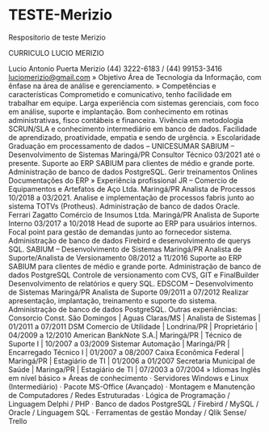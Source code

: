 # TESTE-Merizio
Respositorio de teste Merizio

CURRICULO LUCIO MERIZIO

Lucio Antonio Puerta Merizio
(44) 3222-6183 / (44) 99153-3416 
luciomerizio@gmail.com 
» Objetivo
Área de Tecnologia da Informação, com ênfase na área de análise e gerenciamento. 
» Competências e características 
Comprometido e comunicativo, tenho facilidade em trabalhar em equipe. 
Larga experiência com sistemas gerenciais, com foco em análise, suporte e implantação. 
Bom conhecimento em rotinas administrativas, fisco contábeis e financeira. 
Vivência em metodologia SCRUN/SLA e conhecimento intermediário em banco de dados. 
Facilidade de aprendizado, proatividade, empatia e sendo de urgência. 
» Escolaridade 
Graduação em processamento de dados – UNICESUMAR 
SABIUM – Desenvolvimento de Sistemas Maringá/PR 
Consultor Técnico 03/2021 até o presente. 
Suporte ao ERP SABIUM para clientes de médio e grande porte. 
Administração de banco de dados PostgreSQL. 
Gerir treinamentos Onlines 
Documentações do ERP 
» Experiência profissional 
JR – Comercio de Equipamentos e Artefatos de Aço Ltda. Maringá/PR 
Analista de Processos 10/2018 a 03/2021. 
Analise e implementação de processos fabris junto ao sistema TOTVs (Protheus). 
Administração de banco de dados Oracle. 
Ferrari Zagatto Comércio de Insumos Ltda. Maringá/PR 
Analista de Suporte Interno 03/2017 a 10/2018 
Head de suporte ao ERP para usuários internos. 
Focal point para gestão de demandas junto ao fornecedor sistema. 
Administração de banco de dados Firebird e desenvolvimento de querys SQL. 
SABIUM – Desenvolvimento de Sistemas Maringá/PR 
Analista de Suporte/Analista de Versionamento 08/2012 a 11/2016 
Suporte ao ERP SABIUM para clientes de médio e grande porte. 
Administração de banco de dados PostgreSQL 
Controle de versionamento com CVS, GIT e FinalBuilder 
Desenvolvimento de relatórios e query SQL. 
EDSCOM – Desenvolvimento de Sistemas Maringá/PR 
Analista de Suporte 09/2011 a 07/2012 
Realizar apresentação, implantação, treinamento e suporte do sistema. 
Administração de banco de dados PostgreSQL. 
Outras experiências: 
Consorcio Const. São Domingos | Aguas Claras/MS | Analista de Sistemas | 01/2011 a 07/2011 
DSM Comercio de Utilidade | Londrina/PR | Proprietário | 04/2009 a 12/2010
American BankNote S.A.| Maringá/PR | Técnico de Suporte I | 10/2007 a 03/2009 
Sistemar Automação | Maringá/PR | Encarregado Técnico I | 01/2007 a 08/2007 
Caixa Econômica Federal | Maringá/PR | Estagiário de TI | 01/2006 a 01/2007 
Secretaria Municipal de Saúde | Maringa/PR | Estagiário de TI | 07/2003 a 07/2004 
» Idiomas 
Inglês em nível básico 
» Áreas de conhecimento 
· Servidores Windows e Linux (Intermediário) 
· Pacote MS-Office (Avançado) 
· Montagem e Manutenção de Computadores / Redes Estruturadas 
· Lógica de Programação / Linguagem Delphi / PHP 
· Banco de dados PostgreSQL / Firebird / MySQL / Oracle / Linguagem SQL 
· Ferramentas de gestão Monday / Qlik Sense/ Trello
